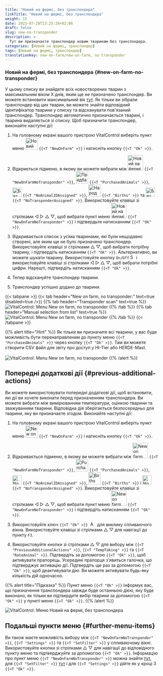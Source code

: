 ```yaml
---
title: "Новий на фермі, без транспондера"
linkTitle: "Новий на фермі, без транспондера"
weight: 15
date: 2023-07-28T13:25:28+02:00
draft: false
slug: new-no-transponder
description: >
  Тут ви призначаєте транспондер новим тваринам без транспондера.
categories: [Новий на фермі, транспондер]
tags: [Новий на фермі, транспондер]
translationKey: new-on-farm/new-on-farm, no transponder
---
```

### Новий на фермі, без транспондера {#new-on-farm-no-transponder}

У цьому списку ви знайдете всіх новостворених тварин з максимальним віком X днів, яким ще не призначено транспондер. Ви можете встановити максимальний вік [тут](/uk/docs/settings/animal-registration/#set-default-values). Як тільки ви зібрали транспондер від цих тварин, ви можете знайти відповідний ідентифікатор тварини у списку та відсканувати пов'язаний транспондер. Транспондер автоматично призначається тварині, і тварина видаляється зі списку. Щоб призначити транспондер, виконайте наступні дії:

1. На головному екрані вашого пристрою VitalControl виберіть пункт меню <img src="/icons/main/new-on-farm.svg" width="40" align="bottom" alt="Новий на фермі" /> `{{<T "NewOnFarm" >}}` і натисніть кнопку `{{<T "Ok" >}}`.

2. Відкриється підменю, в якому ви можете вибрати між <img src="/icons/registration/new-on-farm-no-transponder.svg" width="50" align="bottom" alt="Новий на фермі, без транспондера" /> `{{<T "NewOnFarmNoTransponder" >}}`, <img src="/icons/main/new-on-farm.svg" width="40" align="bottom" alt="Придбані тварини" /> `{{<T "PurchasedAnimals" >}}`, <img src="/icons/registration/no-eartag-number.svg" width="30" align="bottom" alt="Без національного ідентифікатора тварини" /> `{{<T "NoAnimalIDAssigned" >}}`, <img src="/icons/main/births.svg" width="40" align="bottom" alt="Народження" /> `{{<T "Births" >}}` та <img src="/icons/registration/no-transponder.svg" width="30" align="bottom" alt="Без призначеного транспондера" /> `{{<T "NoTransponderAssigned" >}}`. Використовуйте клавіші зі стрілками ◁ ▷ △ ▽, щоб вибрати пункт меню <img src="/icons/registration/new-on-farm-no-transponder.svg" width="50" align="bottom" alt="Новий на фермі, без транспондера" /> `{{<T "NewOnFarmNoTransponder" >}}` і підтвердьте натисканням `{{<T "Ok" >}}`.


3. Відкривається список з усіма тваринами, які були нещодавно створені, але яким ще не було призначено транспондер. Використовуйте клавіші зі стрілками △ ▽, щоб вибрати потрібну тварину, і підтвердіть натисканням `{{<T "Ok" >}}`. Альтернативно, ви можете шукати тварину. Використовуйте кнопку `On/Off` <img src="/icons/footer/search.svg" width="15" align="bottom" alt="Search" /> і використовуйте клавіші зі стрілками ◁ ▷ △ ▽, щоб вибрати потрібні цифри. Нарешті, підтвердіть натисканням `{{<T "Ok" >}}`.

4. Тепер відскануйте транспондер тварини.

5. Транспондер успішно додано до тварини.

{{< tabpane >}}
{{< tab header="New on farm, no transponder:" text=true disabled=true />}}
{{% tab header="Transponder scan" text=true %}}
![VitalControl: Menu New on farm, no transponder](../images/notransponder-scan.png "New on farm, no transponder")
{{% /tab %}}
{{% tab header="Manual selection from list" text=true %}}
![VitalControl: Menu New on farm, no transponder](../images/notransponder.png "New on farm, no transponder")
{{% /tab %}}
{{< /tabpane >}}

{{% alert title="Hint" %}}
Як тільки ви призначите всі тварини, у вас буде можливість бути перенаправленим до пункту меню `{{<T "PurchasedAnimals" >}}` через кнопку `{{<T "Ok" >}}`. Там ви можете створити CSV файл для звіту про доступ у HI-Tier або HERDE-Mast. <br/>
<br/>
![VitalControl: Menu New on farm, no transponder](../images/redirect.png "Redirect")
{{% /alert %}}

## Попередні додаткові дії {#previous-additional-actions}

Ви можете використовувати попередні додаткові дії, щоб встановити, які дії ви хочете виконати перед призначенням транспондера. Ви можете вибрати між вимірюванням температури, оцінкою тварини та зважуванням тварини. Відповідна дія зберігається безпосередньо для тварини, яку ви призначаєте згодом. Виконайте наступні дії:

1. На головному екрані вашого пристрою VitalControl виберіть пункт меню <img src="/icons/main/new-on-farm.svg" width="40" align="bottom" alt="New on farm" /> `{{<T "NewOnFarm" >}}` і натисніть кнопку `{{<T "Ok" >}}`.

2. Відкривається підменю, в якому ви можете вибрати між <img src="/icons/registration/new-on-farm-no-transponder.svg" width="50" align="bottom" alt="New on farm, no transponder" /> `{{<T "NewOnFarmNoTransponder" >}}`, <img src="/icons/main/new-on-farm.svg" width="40" align="bottom" alt="Purchased animals" /> `{{<T "PurchasedAnimals" >}}`, <img src="/icons/registration/no-eartag-number.svg" width="30" align="bottom" alt="No national animal ID" /> `{{<T "NoAnimalIDAssigned" >}}`, <img src="/icons/main/births.svg" width="40" align="bottom" alt="Births" /> `{{<T "Births" >}}` і <img src="/icons/registration/no-transponder.svg" width="30" align="bottom" alt="No transponder assigned" /> `{{<T "NoTransponderAssigned" >}}`. Використовуйте клавіші зі стрілками ◁ ▷ △ ▽, щоб вибрати пункт меню <img src="/icons/registration/new-on-farm-no-transponder.svg" width="50" align="bottom" alt="New on farm, no transponder" /> `{{<T "NewOnFarmNoTransponder" >}}` і підтвердіть натисканням `{{<T "Ok" >}}`.


3. Використовуйте ключ `{{<T "Ok" >}}` &nbsp;<img src="/icons/footer/open-popup.svg" width="15" align="bottom" alt="Aufruf Popup" />&nbsp; для виклику спливаючого вікна. Використовуйте клавіші зі стрілками △ ▽ для навігації до пункту `F3`.

4. Використовуйте кнопки зі стрілками △ ▽ для вибору між `{{<T "PreviousAdditionalActions" >}}`, `{{<T "TempTaking" >}}` та `{{<T "RateAnimal" >}}`. Підтвердіть за допомогою `{{<T "Ok" >}}`, щоб активувати прапорець. Усередині прапорця з'явиться галочка, що підтверджує активацію дії. Підтвердіть ще раз за допомогою `{{<T "Ok" >}}`, щоб деактивувати дію. Ви можете активувати будь-яку кількість дій одночасно.

{{% alert title="Підказка" %}}
Пункт меню `{{<T "Ok" >}}` інформує вас, що призначення транспондера завжди буде останньою дією, яку буде виконано, як тільки ви підтвердите вибір тварини за допомогою `{{<T "Ok" >}}` у пункті меню `{{<T "Ok" >}}`.
{{% /alert %}}

![VitalControl: Меню Новий на фермі, без транспондера](../images/actions.png "Додаткові дії")

 ## Подальші пункти меню {#further-menu-items}

Ви також маєте можливість вибору між `{{<T "NewOnFarmNoTransponder" >}}`, `{{<T "Settings" >}}` та `{{<T "SetFilter" >}}` у спливаючому вікні. Використовуйте кнопки зі стрілками △ ▽ для навігації до відповідного пункту меню та підтверджуйте за допомогою `{{<T "Ok" >}}`. Інформацію про пункт меню `{{<T "NewOnFarmNoTransponder" >}}` можна знайти [тут](/uk/docs/settings/animal-registration/#set-default-values), для `{{<T "SetFilter" >}}` [тут](/uk/docs/filter/) і для `{{<T "Settings" >}}` дійте як у кроці 3 `{{<T "Ok" >}}`.
